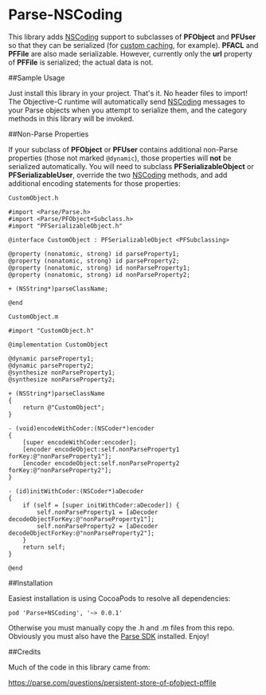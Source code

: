 Parse-NSCoding
==============

This library adds [NSCoding] support to subclasses of **PFObject** and **PFUser** so that they can be serialized (for [custom caching], for example). **PFACL** and **PFFile** are also made serializable. However, currently only the **url** property of **PFFile** is serialized; the actual data is not.

##Sample Usage

Just install this library in your project. That's it. No header files to import! The Objective-C runtime will automatically send [NSCoding] messages to your Parse objects when you attempt to serialize them, and the category methods in this library will be invoked.

##Non-Parse Properties

If your subclass of **PFObject** or **PFUser** contains additional non-Parse properties (those not marked ```@dynamic```), those properties will **not** be serialized automatically. You will need to subclass **PFSerializableObject** or **PFSerializableUser**, override the two [NSCoding] methods, and add additional encoding statements for those properties:

```
CustomObject.h

#import <Parse/Parse.h>
#import <Parse/PFObject+Subclass.h>
#import "PFSerializableObject.h"

@interface CustomObject : PFSerializableObject <PFSubclassing>

@property (nonatomic, strong) id parseProperty1;
@property (nonatomic, strong) id parseProperty2;
@property (nonatomic, strong) id nonParseProperty1;
@property (nonatomic, strong) id nonParseProperty2;

+ (NSString*)parseClassName;

@end
```

```
CustomObject.m

#import "CustomObject.h"

@implementation CustomObject

@dynamic parseProperty1;
@dynamic parseProperty2;
@synthesize nonParseProperty1;
@synthesize nonParseProperty2;

+ (NSString*)parseClassName
{
	return @"CustomObject";
}

- (void)encodeWithCoder:(NSCoder*)encoder
{
	[super encodeWithCoder:encoder];
	[encoder encodeObject:self.nonParseProperty1 forKey:@"nonParseProperty1"];
	[encoder encodeObject:self.nonParseProperty2 forKey:@"nonParseProperty2"];
}

- (id)initWithCoder:(NSCoder*)aDecoder
{
	if (self = [super initWithCoder:aDecoder]) {
		self.nonParseProperty1 = [aDecoder decodeObjectForKey:@"nonParseProperty1"];
		self.nonParseProperty2 = [aDecoder decodeObjectForKey:@"nonParseProperty2"];
	}
	return self;
}

@end
```

##Installation

Easiest installation is using CocoaPods to resolve all dependencies:

```pod 'Parse+NSCoding', '~> 0.0.1'```

Otherwise you must manually copy the .h and .m files from this repo. Obviously you must also have the [Parse SDK] installed. Enjoy!

##Credits

Much of the code in this library came from:

https://parse.com/questions/persistent-store-of-pfobject-pffile

[NSCoding]:https://developer.apple.com/library/mac/documentation/Cocoa/Reference/Foundation/Protocols/NSCoding_Protocol/Reference/Reference.html
[custom caching]:https://github.com/martinrybak/PFCloud-Cache
[Parse SDK]:https://parse.com/downloads/ios/parse-library/latest
